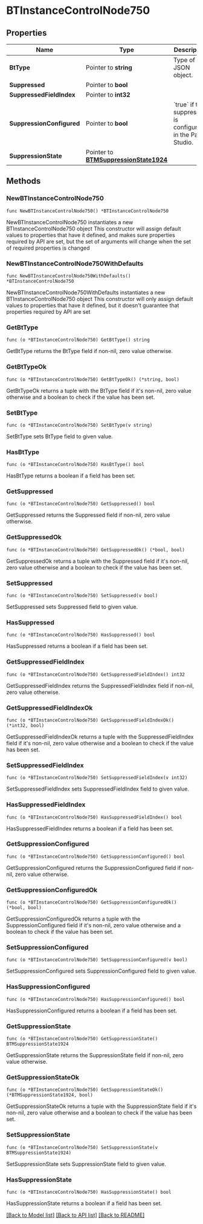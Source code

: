 # BTInstanceControlNode750

## Properties

Name | Type | Description | Notes
------------ | ------------- | ------------- | -------------
**BtType** | Pointer to **string** | Type of JSON object. | [optional] 
**Suppressed** | Pointer to **bool** |  | [optional] 
**SuppressedFieldIndex** | Pointer to **int32** |  | [optional] 
**SuppressionConfigured** | Pointer to **bool** | &#x60;true&#x60; if the suppression is configured in the Part Studio. | [optional] 
**SuppressionState** | Pointer to [**BTMSuppressionState1924**](BTMSuppressionState1924.md) |  | [optional] 

## Methods

### NewBTInstanceControlNode750

`func NewBTInstanceControlNode750() *BTInstanceControlNode750`

NewBTInstanceControlNode750 instantiates a new BTInstanceControlNode750 object
This constructor will assign default values to properties that have it defined,
and makes sure properties required by API are set, but the set of arguments
will change when the set of required properties is changed

### NewBTInstanceControlNode750WithDefaults

`func NewBTInstanceControlNode750WithDefaults() *BTInstanceControlNode750`

NewBTInstanceControlNode750WithDefaults instantiates a new BTInstanceControlNode750 object
This constructor will only assign default values to properties that have it defined,
but it doesn't guarantee that properties required by API are set

### GetBtType

`func (o *BTInstanceControlNode750) GetBtType() string`

GetBtType returns the BtType field if non-nil, zero value otherwise.

### GetBtTypeOk

`func (o *BTInstanceControlNode750) GetBtTypeOk() (*string, bool)`

GetBtTypeOk returns a tuple with the BtType field if it's non-nil, zero value otherwise
and a boolean to check if the value has been set.

### SetBtType

`func (o *BTInstanceControlNode750) SetBtType(v string)`

SetBtType sets BtType field to given value.

### HasBtType

`func (o *BTInstanceControlNode750) HasBtType() bool`

HasBtType returns a boolean if a field has been set.

### GetSuppressed

`func (o *BTInstanceControlNode750) GetSuppressed() bool`

GetSuppressed returns the Suppressed field if non-nil, zero value otherwise.

### GetSuppressedOk

`func (o *BTInstanceControlNode750) GetSuppressedOk() (*bool, bool)`

GetSuppressedOk returns a tuple with the Suppressed field if it's non-nil, zero value otherwise
and a boolean to check if the value has been set.

### SetSuppressed

`func (o *BTInstanceControlNode750) SetSuppressed(v bool)`

SetSuppressed sets Suppressed field to given value.

### HasSuppressed

`func (o *BTInstanceControlNode750) HasSuppressed() bool`

HasSuppressed returns a boolean if a field has been set.

### GetSuppressedFieldIndex

`func (o *BTInstanceControlNode750) GetSuppressedFieldIndex() int32`

GetSuppressedFieldIndex returns the SuppressedFieldIndex field if non-nil, zero value otherwise.

### GetSuppressedFieldIndexOk

`func (o *BTInstanceControlNode750) GetSuppressedFieldIndexOk() (*int32, bool)`

GetSuppressedFieldIndexOk returns a tuple with the SuppressedFieldIndex field if it's non-nil, zero value otherwise
and a boolean to check if the value has been set.

### SetSuppressedFieldIndex

`func (o *BTInstanceControlNode750) SetSuppressedFieldIndex(v int32)`

SetSuppressedFieldIndex sets SuppressedFieldIndex field to given value.

### HasSuppressedFieldIndex

`func (o *BTInstanceControlNode750) HasSuppressedFieldIndex() bool`

HasSuppressedFieldIndex returns a boolean if a field has been set.

### GetSuppressionConfigured

`func (o *BTInstanceControlNode750) GetSuppressionConfigured() bool`

GetSuppressionConfigured returns the SuppressionConfigured field if non-nil, zero value otherwise.

### GetSuppressionConfiguredOk

`func (o *BTInstanceControlNode750) GetSuppressionConfiguredOk() (*bool, bool)`

GetSuppressionConfiguredOk returns a tuple with the SuppressionConfigured field if it's non-nil, zero value otherwise
and a boolean to check if the value has been set.

### SetSuppressionConfigured

`func (o *BTInstanceControlNode750) SetSuppressionConfigured(v bool)`

SetSuppressionConfigured sets SuppressionConfigured field to given value.

### HasSuppressionConfigured

`func (o *BTInstanceControlNode750) HasSuppressionConfigured() bool`

HasSuppressionConfigured returns a boolean if a field has been set.

### GetSuppressionState

`func (o *BTInstanceControlNode750) GetSuppressionState() BTMSuppressionState1924`

GetSuppressionState returns the SuppressionState field if non-nil, zero value otherwise.

### GetSuppressionStateOk

`func (o *BTInstanceControlNode750) GetSuppressionStateOk() (*BTMSuppressionState1924, bool)`

GetSuppressionStateOk returns a tuple with the SuppressionState field if it's non-nil, zero value otherwise
and a boolean to check if the value has been set.

### SetSuppressionState

`func (o *BTInstanceControlNode750) SetSuppressionState(v BTMSuppressionState1924)`

SetSuppressionState sets SuppressionState field to given value.

### HasSuppressionState

`func (o *BTInstanceControlNode750) HasSuppressionState() bool`

HasSuppressionState returns a boolean if a field has been set.


[[Back to Model list]](../README.md#documentation-for-models) [[Back to API list]](../README.md#documentation-for-api-endpoints) [[Back to README]](../README.md)


